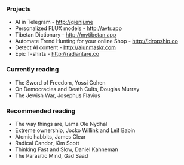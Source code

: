 ### Projects

- AI in Telegram - http://gienji.me
- Personalized FLUX models - http://avtr.app
- Tibetan Dictionary - http://mytibetan.app
- Automate Trend Hunting for your online Shop - http://idropship.co
- Detect AI content - http://aiunmaskr.com
- Epic T-shirts - http://radiantare.co

### Currently reading

- The Sword of Freedom, Yossi Cohen
- On Democracies and Death Cults, Douglas Murray
- The Jewish War, Josephus Flavius

### Recommended reading

- The way things are, Lama Ole Nydhal
- Extreme ownership, Jocko Willink and Leif Babin
- Atomic habbits, James Clear
- Radical Candor, Kim Scott
- Thinking Fast and Slow, Daniel Kahneman
- The Parasitic Mind, Gad Saad
